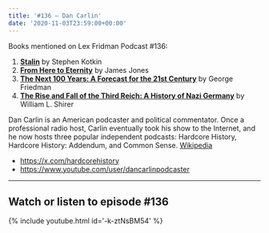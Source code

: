 ```yaml
---
title: '#136 – Dan Carlin'
date: '2020-11-03T23:59:00+00:00'
---
```


Books mentioned on Lex Fridman Podcast #136:

1. <b><a href="https://amzn.to/3iBxlDz" target="_blank" rel="sponsored noopener noreferrer">Stalin</a></b> by Stephen Kotkin
2. <b><a href="https://amzn.to/3FoV4zG" target="_blank" rel="sponsored noopener noreferrer">From Here to Eternity</a></b> by James Jones
3. <b><a href="https://amzn.to/3F2HWit" target="_blank" rel="sponsored noopener noreferrer">The Next 100 Years: A Forecast for the 21st Century</a></b> by George Friedman
4. <b><a href="https://amzn.to/3ujEIC2" target="_blank" rel="sponsored noopener noreferrer">The Rise and Fall of the Third Reich: A History of Nazi Germany</a></b> by William L. Shirer

<!--more-->

Dan Carlin is an American podcaster and political commentator. Once a professional radio host, Carlin eventually took his show to the Internet, and he now hosts three popular independent podcasts: Hardcore History, Hardcore History: Addendum, and Common Sense. <a href="https://en.wikipedia.org/wiki/Dan_Carlin" target="_blank">Wikipedia</a>

- <a href="https://x.com/hardcorehistory" target="_blank">https://x.com/hardcorehistory</a>
- <a href="https://www.youtube.com/user/dancarlinpodcaster" target="_blank">https://www.youtube.com/user/dancarlinpodcaster</a>

- - - - - -

## Watch or listen to episode #136

{% include youtube.html id='-k-ztNsBM54' %}